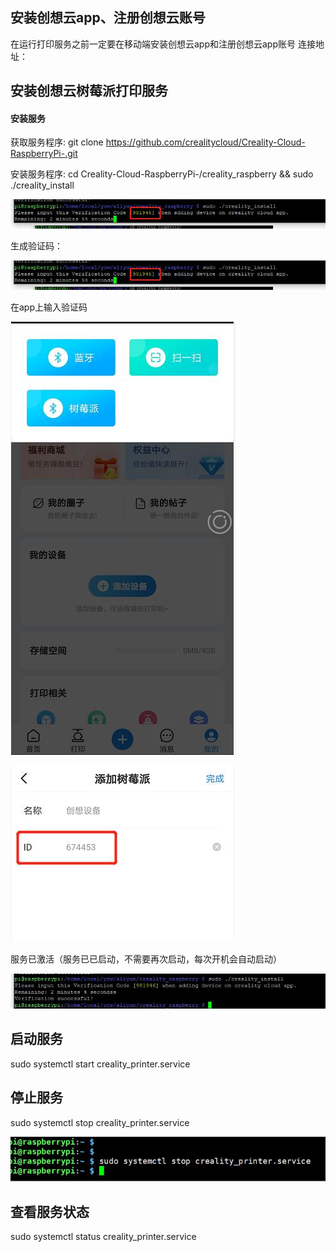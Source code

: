 ## 安装创想云app、注册创想云账号
在运行打印服务之前一定要在移动端安装创想云app和注册创想云app账号
连接地址：

## 安装创想云树莓派打印服务
#### 安装服务
  获取服务程序: git clone https://github.com/crealitycloud/Creality-Cloud-RaspberryPi-.git

  安装服务程序: cd Creality-Cloud-RaspberryPi-/creality_raspberry && sudo ./creality_install

  ![节点](./picture/install.jpg)

  生成验证码： 

  ![节点](./picture/install.jpg)

  在app上输入验证码

  ![节点](./picture/app_input.jpg)

   ![节点](./picture/add_input.jpg)

  服务已激活（服务已已启动，不需要再次启动，每次开机会自动启动）

  ![节点](./picture/finsh.jpg)


## 启动服务
sudo systemctl start creality_printer.service
## 停止服务
sudo systemctl stop creality_printer.service

![节点](./picture/stop.jpg)


## 查看服务状态 
sudo systemctl status creality_printer.service
